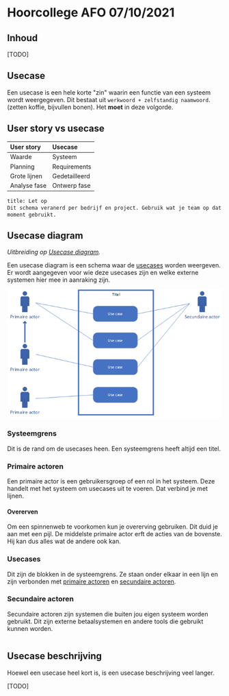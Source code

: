# Hoorcollege AFO 07/10/2021

## Inhoud

[TODO]

## Usecase

Een usecase is een hele korte "zin" waarin een functie van een systeem wordt weergegeven. Dit bestaat uit `werkwoord + zelfstandig naamwoord`. (zetten koffie, bijvullen bonen). Het **moet** in deze volgorde.

## User story vs usecase

| User story   | Usecase       |
| :----------- | :------------ |
| Waarde       | Systeem       |
| Planning     | Requirements  |
| Grote lijnen | Gedetailleerd |
| Analyse fase | Ontwerp fase  |

```ad-warning
title: Let op
Dit schema veranerd per bedrijf en project. Gebruik wat je team op dat moment gebruikt.
```

## Usecase diagram

_Uitbreiding op [Usecase diagram](AFO-2021-10-05-W.md#Usecase%20diagram)._

Een usecase diagram is een schema waar de [usecases](#Use%20case) worden weergeven. Er wordt aangegeven voor wie deze usecases zijn en welke externe systemen hier mee in aanraking zijn.

![](../../assets/afo/2021-10-07/use-case-diagram.png)

### Systeemgrens

Dit is de rand om de usecases heen. Een systeemgrens heeft altijd een titel.

### Primaire actoren

Een primaire actor is een gebruikersgroep of een rol in het systeem. Deze handelt met het systeem om usecases uit te voeren. Dat verbind je met lijnen.

#### Overerven

Om een spinnenweb te voorkomen kun je overerving gebruiken. Dit duid je aan met een pijl. De middelste primaire actor erft de acties van de bovenste. Hij kan dus alles wat de andere ook kan.

### Usecases

Dit zijn de blokken in de systeemgrens. Ze staan onder elkaar in een lijn en zijn verbonden met [primaire actoren](#Primaire%20actoren) en [secundaire actoren](#Secundaire%20actoren).

### Secundaire actoren

Secundaire actoren zijn systemen die buiten jou eigen systeem worden gebruikt. Dit zijn externe betaalsystemen en andere tools die gebruikt kunnen worden.

```

```

## Usecase beschrijving

Hoewel een usecase heel kort is, is een usecase beschrijving veel langer.

[TODO]
